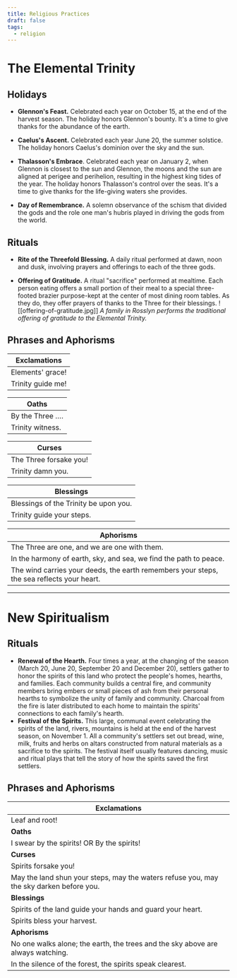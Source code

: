 ```yaml
---
title: Religious Practices
draft: false
tags:
  - religion
---
```

# The Elemental Trinity
## Holidays
* **Glennon's Feast.** Celebrated each year on October 15, at the end of the harvest season. The holiday honors Glennon's bounty. It's a time to give thanks for the abundance of the earth.

* **Caelus's Ascent.** Celebrated each year June 20, the summer solstice. The holiday honors Caelus's dominion over the sky and the sun.

* **Thalasson's Embrace**. Celebrated each year on January 2, when Glennon is closest to the sun and Glennon, the moons and the sun are aligned at perigee and perihelion, resulting in the highest king tides of the year. The holiday honors Thalasson's control over the seas. It's a time to give thanks for the life-giving waters she provides.

* **Day of Remembrance.** A solemn observance of the schism that divided the gods and the role one man's hubris played in driving the gods from the world.
## Rituals
* **Rite of the Threefold Blessing.** A daily ritual performed at dawn, noon and dusk, involving prayers and offerings to each of the three gods.

* **Offering of Gratitude.** A ritual "sacrifice" performed at mealtime. Each person eating offers a small portion of their meal to a special three-footed brazier purpose-kept at the center of most dining room tables. As they do, they offer prayers of thanks to the Three for their blessings.
 ![[offering-of-gratitude.jpg]]
 *A family in Rosslyn performs the traditional offering of gratitude to the Elemental Trinity.*
## Phrases and Aphorisms

| Exclamations                                                                              |
| ----------------------------------------------------------------------------------------- |
| Elements' grace!                                                                          |
| Trinity guide me!                                                                         |

| Oaths            |
| ---------------- |
| By the Three ….  |
| Trinity witness. |

| Curses                 |
| ---------------------- |
| The Three forsake you! |
| Trinity damn you.      |

| Blessings                             |
| ------------------------------------- |
| Blessings of the Trinity be upon you. |
| Trinity guide your steps.             |

| Aphorisms                                                                                 |
| ----------------------------------------------------------------------------------------- |
| The Three are one, and we are one with them.                                              |
| In the harmony of earth, sky, and sea, we find the path to peace.                         |
| The wind carries your deeds, the earth remembers your steps, the sea reflects your heart. |

---
# New Spiritualism
## Rituals
* **Renewal of the Hearth.** Four times a year, at the changing of the season (March 20, June 20, September 20 and December 20), settlers gather to honor the spirits of this land who protect the people's homes, hearths, and families. Each community builds a central fire, and community members bring embers or small pieces of ash from their personal hearths to symbolize the unity of family and community. Charcoal from the fire is later distributed to each home to maintain the spirits' connections to each family's hearth.
* **Festival of the Spirits.** This large, communal event celebrating the spirits of the land, rivers, mountains is held at the end of the harvest season, on November 1. All a community's settlers  set out bread, wine, milk, fruits and herbs on altars constructed from natural materials as a sacrifice to the spirits. The festival itself usually features dancing, music and ritual plays that tell the story of how the spirits saved the first settlers. 
## Phrases and Aphorisms

| Exclamations                                                                            |
| --------------------------------------------------------------------------------------- |
| Leaf and root!                                                                          |
| **Oaths**                                                                               |
| I swear by the spirits! OR By the spirits!                                              |
| **Curses**                                                                              |
| Spirits forsake you!                                                                    |
| May the land shun your steps, may the waters refuse you, may the sky darken before you. |
| **Blessings**                                                                           |
| Spirits of the land guide your hands and guard your heart.                              |
| Spirits bless your harvest.                                                             |
| **Aphorisms**                                                                           |
| No one walks alone; the earth, the trees and the sky above are always watching.         |
| In the silence of the forest, the spirits speak clearest.                               |
